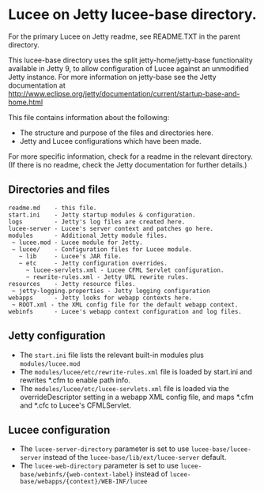 # Lucee on Jetty lucee-base directory.

For the primary Lucee on Jetty readme, see README.TXT in the parent directory.

This lucee-base directory uses the split jetty-home/jetty-base functionality
available in Jetty 9, to allow configuration of Lucee against an unmodified
Jetty instance. For more information on jetty-base see the Jetty documentation
at http://www.eclipse.org/jetty/documentation/current/startup-base-and-home.html

This file contains information about the following:
* The structure and purpose of the files and directories here.
* Jetty and Lucee configurations which have been made.

For more specific information, check for a readme in the relevant directory.
(If there is no readme, check the Jetty documentation for further details.)


## Directories and files

	readme.md    - this file.
	start.ini    - Jetty startup modules & configuration.
	logs         - Jetty's log files are created here.
	lucee-server - Lucee's server context and patches go here.
	modules      - Additional Jetty module files.
	 ~ lucee.mod - Lucee module for Jetty.
	 ~ lucee/    - Configuration files for Lucee module.
	   ~ lib     - Lucee's JAR file.
	   ~ etc     - Jetty configuration overrides.
	     ~ lucee-servlets.xml - Lucee CFML Servlet configuration.
	     ~ rewrite-rules.xml - Jetty URL rewrite rules.
	resources    - Jetty resource files.
	 ~ jetty-logging.properties - Jetty logging configuration
	webapps      - Jetty looks for webapp contexts here.
	 ~ ROOT.xml - the XML config file for the default webapp context.
	webinfs      - Lucee's webapp context configuration and log files.


## Jetty configuration

* The `start.ini` file lists the relevant built-in modules plus `modules/lucee.mod`
* The `modules/lucee/etc/rewrite-rules.xml` file is loaded by start.ini and rewrites *.cfm to enable path info.
* The `modules/lucee/etc/lucee-servlets.xml` file is loaded via the overrideDescriptor setting
in a webapp XML config file, and maps *.cfm and *.cfc to Lucee's CFMLServlet.


## Lucee configuration

* The `lucee-server-directory` parameter is set to use `lucee-base/lucee-server`
instead of the `lucee-base/lib/ext/lucee-server` default.
* The `lucee-web-directory` parameter is set to use `lucee-base/webinfs/{web-context-label}`
instead of `lucee-base/webapps/{context}/WEB-INF/lucee`
